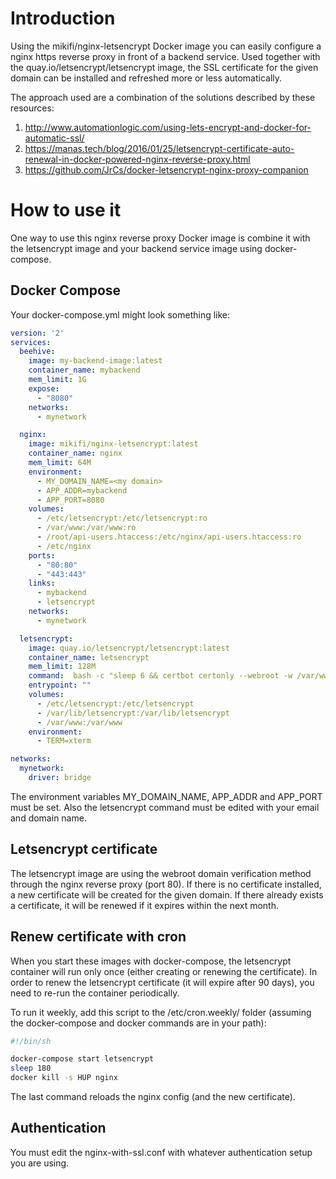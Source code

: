 # Introduction #

Using the mikifi/nginx-letsencrypt Docker image you can easily configure a
nginx https reverse proxy in front of a backend service. Used together with
the quay.io/letsencrypt/letsencrypt image, the SSL certificate for
the  given domain can be installed and refreshed more or less automatically.

The approach used are a combination of the solutions described by these resources:

1. http://www.automationlogic.com/using-lets-encrypt-and-docker-for-automatic-ssl/
2. https://manas.tech/blog/2016/01/25/letsencrypt-certificate-auto-renewal-in-docker-powered-nginx-reverse-proxy.html
3. https://github.com/JrCs/docker-letsencrypt-nginx-proxy-companion

# How to use it #

One way to use this nginx reverse proxy Docker image is
combine it with the letsencrypt image and your backend service image using docker-compose.

## Docker Compose ##

Your docker-compose.yml might look something like:


```yml
version: '2'
services:
  beehive:
    image: my-backend-image:latest
    container_name: mybackend
    mem_limit: 1G
    expose:
      - "8080"
    networks:
      - mynetwork

  nginx:
    image: mikifi/nginx-letsencrypt:latest
    container_name: nginx
    mem_limit: 64M
    environment:
      - MY_DOMAIN_NAME=<my domain>
      - APP_ADDR=mybackend
      - APP_PORT=8080
    volumes:
      - /etc/letsencrypt:/etc/letsencrypt:ro
      - /var/www:/var/www:ro
      - /root/api-users.htaccess:/etc/nginx/api-users.htaccess:ro
      - /etc/nginx
    ports:
      - "80:80"
      - "443:443"
    links:
      - mybackend
      - letsencrypt
    networks:
      - mynetwork

  letsencrypt:
    image: quay.io/letsencrypt/letsencrypt:latest
    container_name: letsencrypt
    mem_limit: 128M
    command:  bash -c "sleep 6 && certbot certonly --webroot -w /var/www/ -d <my domain> --agree-tos --email <email address> --verbose --keep-until-expiring"
    entrypoint: ""
    volumes:
      - /etc/letsencrypt:/etc/letsencrypt
      - /var/lib/letsencrypt:/var/lib/letsencrypt
      - /var/www:/var/www
    environment:
      - TERM=xterm

networks:
  mynetwork:
    driver: bridge
```

The environment variables MY_DOMAIN_NAME, APP_ADDR and APP_PORT must be set.
Also the letsencrypt command must be edited with your email and domain name.

## Letsencrypt certificate ##

The letsencrypt image are using the webroot domain verification method through the
nginx reverse proxy (port 80). If there is no certificate installed, a new
certificate will be created for the given domain. If there already exists a
certificate, it will be renewed if it expires within the next month.

## Renew certificate with cron ##

When you start these images with docker-compose, the letsencrypt container will
run only once (either creating or renewing the certificate). In order to
renew the letsencrypt certificate (it will expire after 90 days),
you need to re-run the container periodically.

To run it weekly, add this script to the /etc/cron.weekly/ folder (assuming the
  docker-compose and docker commands are in your path):

```sh
#!/bin/sh

docker-compose start letsencrypt
sleep 180
docker kill -s HUP nginx
```

The last command reloads the nginx config (and the new certificate).

## Authentication

You must edit the nginx-with-ssl.conf with whatever authentication setup
you are using.
